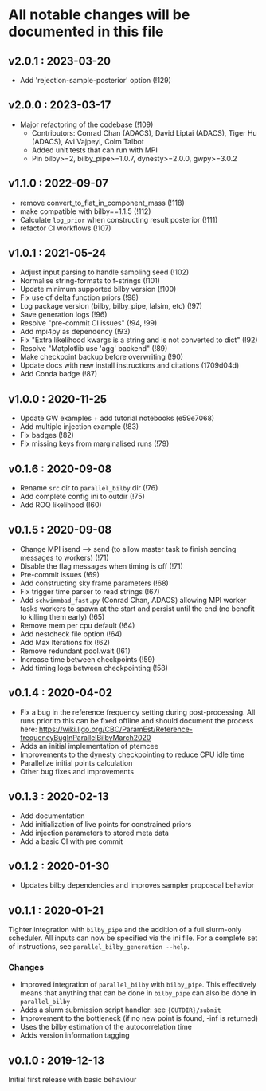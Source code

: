 # All notable changes will be documented in this file

## v2.0.1 : 2023-03-20
- Add 'rejection-sample-posterior' option (!129)

## v2.0.0 : 2023-03-17
- Major refactoring of the codebase (!109)
  - Contributors: Conrad Chan (ADACS), David Liptai (ADACS), Tiger Hu (ADACS), Avi Vajpeyi, Colm Talbot
  - Added unit tests that can run with MPI
  - Pin bilby>=2, bilby_pipe>=1.0.7, dynesty>=2.0.0, gwpy>=3.0.2


## v1.1.0 : 2022-09-07
- remove convert_to_flat_in_component_mass (!118)
- make compatible with bilby==1.1.5 (!112)
- Calculate `log_prior` when constructing result posterior (!111)
- refactor CI workflows (!107)

## v1.0.1 : 2021-05-24
- Adjust input parsing to handle sampling seed (!102)
- Normalise string-formats to f-strings (!101)
- Update minimum supported bilby version (!100)
- Fix use of delta function priors (!98)
- Log package version (bilby, bilby_pipe, lalsim, etc) (!97)
- Save generation logs (!96)
- Resolve "pre-commit CI issues" (!94, !99)
- Add mpi4py as dependency (!93)
- Fix "Extra likelihood kwargs is a string and is not converted to dict" (!92)
- Resolve "Matplotlib use 'agg' backend" (!89)
- Make checkpoint backup before overwriting (!90)
- Update docs with new install instructions and citations (1709d04d)
- Add Conda badge (!87)

## v1.0.0 : 2020-11-25
- Update GW examples + add tutorial notebooks (e59e7068)
- Add multiple injection example (!83)
- Fix badges (!82)
- Fix missing keys from marginalised runs (!79)

## v0.1.6 : 2020-09-08
- Rename `src` dir to `parallel_bilby` dir (!76)
- Add complete config ini to outdir (!75)
- Add ROQ likelihood (!60)

## v0.1.5 : 2020-09-08
- Change MPI isend --> send (to allow master task to finish sending messages to workers) (!71)
- Disable the flag messages when timing is off (!71)
- Pre-commit issues (!69)
- Add constructing sky frame parameters (!68)
- Fix trigger time parser to read strings (!67)
- Add `schwimmbad_fast.py` (Conrad Chan, ADACS) allowing MPI worker tasks workers to spawn at the start and persist until the end (no benefit to killing them early) (!65)
- Remove mem per cpu default (!64)
- Add nestcheck file option (!64)
- Add Max Iterations fix (!62)
- Remove redundant pool.wait (!61)
- Increase time between checkpoints (!59)
- Add timing logs between checkpointing (!58)

## v0.1.4 : 2020-04-02
- Fix a bug in the reference frequency setting during post-processing. All runs prior to this can be fixed offline and should document the process here: https://wiki.ligo.org/CBC/ParamEst/Reference-frequencyBugInParallelBilbyMarch2020
- Adds an initial implementation of ptemcee
- Improvements to the dynesty checkpointing to reduce CPU idle time
- Parallelize initial points calculation
- Other bug fixes and improvements

## v0.1.3 : 2020-02-13
- Add documentation
- Add initialization of live points for constrained priors
- Add injection parameters to stored meta data
- Add a basic CI with pre commit

## v0.1.2 : 2020-01-30

- Updates bilby dependencies and improves sampler proposoal behavior

## v0.1.1 : 2020-01-21

Tighter integration with `bilby_pipe` and the addition of a full slurm-only scheduler. All inputs can now be specified via the ini file. For a complete set of instructions, see `parallel_bilby_generation --help`.

### Changes

- Improved integration of `parallel_bilby` with `bilby_pipe`. This effectively means that anything that can be done in `bilby_pipe` can also be done in `parallel_bilby`
- Adds a slurm submission script handler: see `{OUTDIR}/submit`
- Improvement to the bottleneck (if no new point is found, -inf is returned)
- Uses the bilby estimation of the autocorrelation time
- Adds version information tagging

## v0.1.0 : 2019-12-13
Initial first release with basic behaviour
